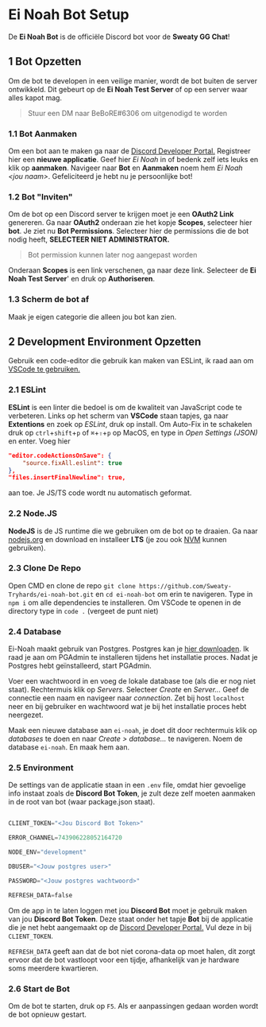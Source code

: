 # Ei Noah Bot Setup

De **Ei Noah Bot** is de officiële Discord bot voor de **Sweaty GG Chat**!


## 1 Bot Opzetten
Om de bot te developen in een veilige manier, wordt de bot buiten de server ontwikkeld. Dit gebeurt op de **Ei Noah Test Server** of op een server waar alles kapot mag.
> Stuur een DM naar BeBoRE#6306 om uitgenodigd te worden

### 1.1 Bot Aanmaken
Om een bot aan te maken ga naar de [Discord Developer Portal.](https://discord.com/developers/applications) Registreer hier een **nieuwe applicatie**. Geef hier *Ei Noah* in of bedenk zelf iets leuks en klik op **aanmaken**. Navigeer naar **Bot** en **Aanmaken** noem hem *Ei Noah \<jou naam\>*. Gefeliciteerd je hebt nu je persoonlijke bot!

### 1.2 Bot "Inviten"
Om de bot op een Discord server te krijgen moet je een **OAuth2 Link** genereren. Ga naar **OAuth2** onderaan zie het kopje **Scopes**, selecteer hier **bot**. Je ziet nu **Bot Permissions**. Selecteer hier de permissions die de bot nodig heeft, **SELECTEER NIET ADMINISTRATOR.**
> Bot permission kunnen later nog aangepast worden

Onderaan **Scopes** is een link verschenen, ga naar deze link. Selecteer de **Ei Noah Test Server**' en druk op **Authoriseren**.

### 1.3 Scherm de bot af
Maak je eigen categorie die alleen jou bot kan zien.

## 2 Development Environment Opzetten
Gebruik een code-editor die gebruik kan maken van ESLint, ik raad aan om [VSCode te gebruiken.](https://code.visualstudio.com/)

### 2.1 ESLint
**ESLint** is een linter die bedoel is om de kwaliteit van JavaScript code te verbeteren. Links op het scherm van **VSCode** staan tapjes, ga naar **Extentions** en zoek op *ESLint*, druk op install. Om Auto-Fix in te schakelen druk op `ctrl`+`shift`+`p` of `⌘`+`⇧`+`p` op MacOS, en type in *Open Settings (JSON)* en enter.
Voeg hier
```json
"editor.codeActionsOnSave": {
	"source.fixAll.eslint": true
},
"files.insertFinalNewline": true,
```
aan toe. Je JS/TS code wordt nu automatisch geformat.

### 2.2 Node.JS
**NodeJS** is de JS runtime die we gebruiken om de bot op te draaien. Ga naar [nodejs.org](https://nodejs.org/en/) en download en installeer **LTS** (je zou ook [NVM](https://github.com/coreybutler/nvm-windows) kunnen gebruiken).

### 2.3 Clone De Repo
Open CMD en clone de repo `git clone https://github.com/Sweaty-Tryhards/ei-noah-bot.git` en `cd ei-noah-bot` om erin te navigeren. Type in `npm i` om alle dependencies te installeren. Om VSCode te openen in de directory type in `code .` (vergeet de punt niet)

### 2.4 Database
Ei-Noah maakt gebruik van Postgres. Postgres kan je [hier downloaden](https://www.postgresql.org/download/). Ik raad je aan om PGAdmin te installeren tijdens het installatie proces. Nadat je Postgres hebt geïnstalleerd, start PGAdmin. 

Voer een wachtwoord in en voeg de lokale database toe (als die er nog niet staat). Rechtermuis klik op *Servers*. Selecteer *Create* en *Server...* Geef de connectie een naam en navigeer naar *connection*. Zet bij host `localhost` neer en bij gebruiker en wachtwoord wat je bij het installatie proces hebt neergezet. 

Maak een nieuwe database aan `ei-noah`, je doet dit door rechtermuis klik op *databases* te doen en naar *Create > database...* te navigeren. Noem de database `ei-noah`. En maak hem aan.

### 2.5 Environment

De settings van de applicatie staan in een `.env` file, omdat hier gevoelige info instaat zoals de **Discord Bot Token**, je zult deze zelf moeten aanmaken in de root van bot (waar package.json staat).

```s

CLIENT_TOKEN="<Jou Discord Bot Token>"

ERROR_CHANNEL=743906228052164720

NODE_ENV="development"

DBUSER="<Jouw postgres user>"

PASSWORD="<Jouw postgres wachtwoord>"

REFRESH_DATA=false
```

Om de app in te laten loggen met jou **Discord Bot** moet je gebruik maken van jou **Discord Bot Token**. Deze staat onder het tapje **Bot** bij de applicatie die je net hebt aangemaakt op de [Discord Developer Portal.](https://discord.com/developers/applications) Vul deze in bij `CLIENT_TOKEN`.

`REFRESH_DATA` geeft aan dat de bot niet corona-data op moet halen, dit zorgt ervoor dat de bot vastloopt voor een tijdje, afhankelijk van je hardware soms meerdere kwartieren.

  

### 2.6 Start de Bot

Om de bot te starten, druk op `F5`. Als er aanpassingen gedaan worden wordt de bot opnieuw gestart.
